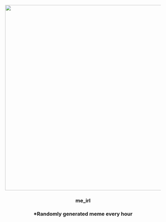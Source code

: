 <p align="center">
        <img src="https://i.redd.it/0gumbkogii2a1.jpg" width="600" height="600">
        </p>
        <h3 align="center">me_irl</h3>
        <h3 align="center">*Randomly generated meme every hour</h3>
    